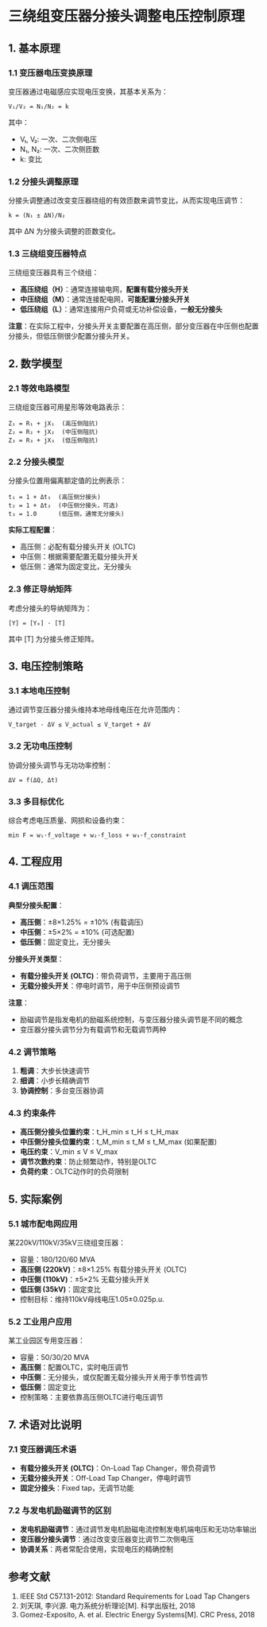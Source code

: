 # 三绕组变压器分接头调整电压控制原理

## 1. 基本原理

### 1.1 变压器电压变换原理

变压器通过电磁感应实现电压变换，其基本关系为：

```
V₁/V₂ = N₁/N₂ = k
```

其中：
- V₁, V₂: 一次、二次侧电压
- N₁, N₂: 一次、二次侧匝数
- k: 变比

### 1.2 分接头调整原理

分接头调整通过改变变压器绕组的有效匝数来调节变比，从而实现电压调节：

```
k = (N₁ ± ΔN)/N₂
```

其中 ΔN 为分接头调整的匝数变化。

### 1.3 三绕组变压器特点

三绕组变压器具有三个绕组：
- **高压绕组（H）**：通常连接输电网，**配置有载分接头开关**
- **中压绕组（M）**：通常连接配电网，**可能配置分接头开关**
- **低压绕组（L）**：通常连接用户负荷或无功补偿设备，**一般无分接头**

**注意**：在实际工程中，分接头开关主要配置在高压侧，部分变压器在中压侧也配置分接头，但低压侧很少配置分接头开关。

## 2. 数学模型

### 2.1 等效电路模型

三绕组变压器可用星形等效电路表示：

```
Z₁ = R₁ + jX₁  (高压侧阻抗)
Z₂ = R₂ + jX₂  (中压侧阻抗)  
Z₃ = R₃ + jX₃  (低压侧阻抗)
```

### 2.2 分接头模型

分接头位置用偏离额定值的比例表示：

```
t₁ = 1 + Δt₁  (高压侧分接头)
t₂ = 1 + Δt₂  (中压侧分接头，可选)
t₃ = 1.0      (低压侧，通常无分接头)
```

**实际工程配置**：
- 高压侧：必配有载分接头开关 (OLTC)
- 中压侧：根据需要配置无载分接头开关
- 低压侧：通常为固定变比，无分接头

### 2.3 修正导纳矩阵

考虑分接头的导纳矩阵为：

```
[Y] = [Y₀] · [T]
```

其中 [T] 为分接头修正矩阵。

## 3. 电压控制策略

### 3.1 本地电压控制

通过调节变压器分接头维持本地母线电压在允许范围内：

```
V_target - ΔV ≤ V_actual ≤ V_target + ΔV
```

### 3.2 无功电压控制

协调分接头调节与无功功率控制：

```
ΔV = f(ΔQ, Δt)
```

### 3.3 多目标优化

综合考虑电压质量、网损和设备约束：

```
min F = w₁·f_voltage + w₂·f_loss + w₃·f_constraint
```

## 4. 工程应用

### 4.1 调压范围

**典型分接头配置**：
- **高压侧**：±8×1.25% = ±10% (有载调压)
- **中压侧**：±5×2% = ±10% (可选配置)
- **低压侧**：固定变比，无分接头

**分接头开关类型**：
- **有载分接头开关 (OLTC)**：带负荷调节，主要用于高压侧
- **无载分接头开关**：停电时调节，用于中压侧预设调节

**注意**：
- 励磁调节是指发电机的励磁系统控制，与变压器分接头调节是不同的概念
- 变压器分接头调节分为有载调节和无载调节两种

### 4.2 调节策略

1. **粗调**：大步长快速调节
2. **细调**：小步长精确调节
3. **协调控制**：多台变压器协调

### 4.3 约束条件

- **高压侧分接头位置约束**：t_H_min ≤ t_H ≤ t_H_max
- **中压侧分接头位置约束**：t_M_min ≤ t_M ≤ t_M_max (如果配置)
- **电压约束**：V_min ≤ V ≤ V_max
- **调节次数约束**：防止频繁动作，特别是OLTC
- **负荷约束**：OLTC动作时的负荷限制

## 5. 实际案例

### 5.1 城市配电网应用

某220kV/110kV/35kV三绕组变压器：
- 容量：180/120/60 MVA
- **高压侧 (220kV)**：±8×1.25% 有载分接头开关 (OLTC)
- **中压侧 (110kV)**：±5×2% 无载分接头开关
- **低压侧 (35kV)**：固定变比
- 控制目标：维持110kV母线电压1.05±0.025p.u.

### 5.2 工业用户应用

某工业园区专用变压器：
- 容量：50/30/20 MVA
- **高压侧**：配置OLTC，实时电压调节
- **中压侧**：无分接头，或仅配置无载分接头开关用于季节性调节
- **低压侧**：固定变比
- 控制策略：主要依靠高压侧OLTC进行电压调节

## 7. 术语对比说明

### 7.1 变压器调压术语

- **有载分接头开关 (OLTC)**：On-Load Tap Changer，带负荷调节
- **无载分接头开关**：Off-Load Tap Changer，停电时调节
- **固定分接头**：Fixed tap，无调节功能

### 7.2 与发电机励磁调节的区别

- **发电机励磁调节**：通过调节发电机励磁电流控制发电机端电压和无功功率输出
- **变压器分接头调节**：通过改变变压器变比调节二次侧电压
- **协调关系**：两者常配合使用，实现电压的精确控制

## 参考文献

1. IEEE Std C57.131-2012: Standard Requirements for Load Tap Changers
2. 刘天琪, 李兴源. 电力系统分析理论[M]. 科学出版社, 2018
3. Gomez-Exposito, A. et al. Electric Energy Systems[M]. CRC Press, 2018
